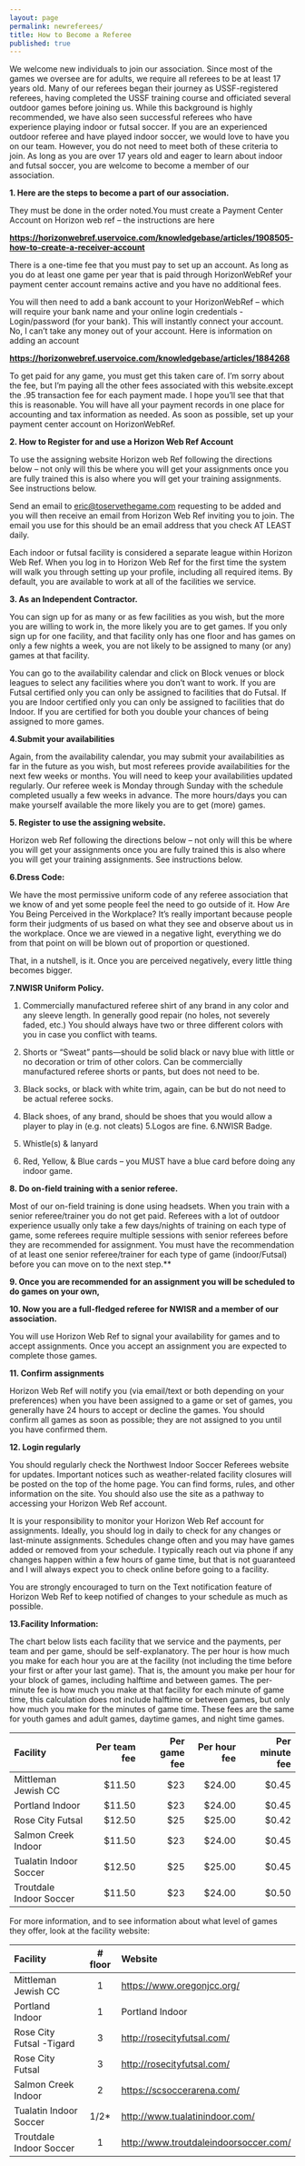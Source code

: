 ```yaml
---
layout: page
permalink: newreferees/
title: How to Become a Referee
published: true
---
```


We welcome new individuals to join our association. Since most of the games we oversee are for adults, we require all referees to be at least 17 years old. Many of our referees began their journey as USSF-registered referees, having completed the USSF training course and officiated several outdoor games before joining us. While this background is highly recommended, we have also seen successful referees who have experience playing indoor or futsal soccer. If you are an experienced outdoor referee and have played indoor soccer, we would love to have you on our team. However, you do not need to meet both of these criteria to join. As long as you are over 17 years old and eager to learn about indoor and futsal soccer, you are welcome to become a member of our association.


**1. Here are the steps to become a part of our association.** 

They must be done in the order noted.You must create a Payment Center Account on Horizon web ref – the instructions are here 

**https://horizonwebref.uservoice.com/knowledgebase/articles/1908505-how-to-create-a-receiver-account**

There is a one-time fee that you must pay to set up an account. As long as you do at least one game per year that is paid through HorizonWebRef your payment center account remains active and you have no additional fees.

You will then need to add a bank account to your HorizonWebRef – which will require your bank name and your online login credentials - Login/password (for your bank). This will instantly connect your account. No, I can’t take any money out of your account. Here is information on adding an account

**https://horizonwebref.uservoice.com/knowledgebase/articles/1884268**

To get paid for any game, you must get this taken care of. I’m sorry about the fee, but I’m paying all the other fees associated with this website.except the .95 transaction fee for each payment made. I hope you’ll see that that this is reasonable.
You will have all your payment records in one place for accounting and tax information as needed. As soon as possible, set up your payment center account on HorizonWebRef. 

**2. How to Register for and use a Horizon Web Ref Account**

To use the assigning website Horizon web Ref following the directions below – not only will this be where you will get your assignments once you are fully trained this is also where you will get your training assignments. See instructions below.

Send an email to eric@toservethegame.com requesting to be added and you will then receive an email from Horizon Web Ref inviting you to join.  The email you use for this should be an email address that you check AT LEAST daily. 

Each indoor or futsal facility is considered a separate league within Horizon Web Ref. When you log in to Horizon Web Ref for the first time the system will walk you through setting up your profile, including all required items. By default, you are available to work at all of the facilities we service.

**3.  As an Independent Contractor.**

You can sign up for as many or as few facilities as you wish, but the more you are willing to work in, the more likely you are to get games. If you only sign up for one facility, and that facility only has one floor and has games on only a few nights a week, you are not likely to be assigned to many (or any) games at that facility.

You can go to the availability calendar and click on Block venues or block leagues to select any facilities where you don’t want to work.  If you are Futsal certified only you can only be assigned to facilities that do Futsal. If you are Indoor certified only you can only be assigned to facilities that do Indoor. If you are certified for both you double your chances of being assigned to more games. 

**4.Submit your availabilities**

Again, from the availability calendar, you may submit your availabilities as far in the future as you wish, but most referees provide availabilities for the next few weeks or months. You will need to keep your availabilities updated regularly. Our referee week is Monday through Sunday with the schedule completed usually a few weeks in advance. The more hours/days you can make yourself available the more likely you are to get (more) games.

**5. Register to use the assigning website.**	

Horizon web Ref following the directions below – not only will this be where you will get your assignments once you are fully trained this is also where you will get your training assignments. See instructions below.

**6.Dress Code:**

We have the most permissive uniform code of any referee association that we know of and yet some people feel the need to go outside of it. How Are You Being Perceived in the Workplace? It’s really important because people form their judgments of us based on what they see and observe about us in the workplace.  Once we are viewed in a negative light, everything we do from that point on will be blown out of proportion or questioned.

That, in a nutshell, is it. Once you are perceived negatively, every little thing becomes bigger.

**7.NWISR Uniform Policy.**

1. Commercially manufactured referee shirt of any brand in any color and any sleeve length. In generally good repair (no holes, not severely faded, etc.) You should always have two or three different colors with you in case you conflict with teams.

2. Shorts or “Sweat” pants—should be solid black or navy blue with little or no decoration or trim of other colors. Can be commercially manufactured referee shorts or pants, but does not need to be.

3. Black socks, or black with white trim, again, can be but do not need to be actual referee socks.

4. Black shoes, of any brand, should be shoes that you would allow a player to play in (e.g. not cleats) 5.Logos are fine.
6.NWISR Badge.
7. Whistle(s) & lanyard
8. Red, Yellow, & Blue cards – you MUST have a blue card before doing any indoor game.

**8. Do on-field training with a senior referee.** 

Most of our on-field training is done using headsets.  When you train with a senior referee/trainer you do not get paid. Referees with a lot of outdoor experience usually only take a few days/nights of training on each type of game, some referees require multiple sessions with senior referees before they are recommended for assignment. You must have the recommendation of at least one senior referee/trainer for each type of game (indoor/Futsal) before you can move on to the next step.**

**9. Once you are recommended for an assignment you will be scheduled to do games on your own,** 

**10. Now you are a full-fledged referee for NWISR and a member of our association.** 

You will use Horizon Web Ref to signal your availability for games and to accept assignments. Once you accept an assignment you are expected to complete those games.

**11. Confirm assignments**

Horizon Web Ref will notify you (via email/text or both depending on your preferences) when you have been assigned to a game or set of games, you generally have 24 hours to accept or decline the games. You should confirm all games as soon as possible; they are not assigned to you until you have confirmed them. 

**12. Login regularly**

You should regularly check the Northwest Indoor Soccer Referees website for updates. Important notices such as weather-related facility closures will be posted on the top of the home page. You can find forms, rules, and other information on the site. You should also use the site as a pathway to accessing your Horizon Web Ref account.

It is your responsibility to monitor your Horizon Web Ref account for assignments. Ideally, you should log in daily to check for any changes or last-minute assignments. Schedules change often and you may have games added or removed from your schedule. I typically reach out via phone if any changes happen within a few hours of game time, but that is not guaranteed and I will always expect you to check online before going to a facility.

You are strongly encouraged to turn on the Text notification feature of Horizon Web Ref to keep notified of changes to your schedule as much as possible.

**13.Facility Information:**

The chart below lists each facility that we service and the payments, per team and per game, should be self-explanatory. The per hour is how much you make for each hour you are at the facility (not including the time before your first or after your last game). That is, the amount you make per hour for your block of games, including halftime and between games. The per-minute fee is how much you make at that facility for each minute of game time, this calculation does not include halftime or between games, but only how much you make for the minutes of game time. These fees are the same for youth games and adult games, daytime games, and night time games.

|Facility|Per team fee|Per game fee|Per hour fee|Per minute fee|
|:-------|-----------:|-----------:|-----------:|-------------:|
|Mittleman Jewish CC|$11.50|$23|$24.00|$0.45|
|Portland Indoor|$11.50|$23|$24.00|$0.45|
|Rose City Futsal|$12.50|$25|$25.00|$0.42|
|Salmon Creek Indoor|$11.50|$23|$24.00|$0.45|
|Tualatin Indoor Soccer|$12.50|$25|$25.00|$0.45|
|Troutdale Indoor Soccer|$11.50|$23|$24.00|$0.50|


For more information, and to see information about what level of games they offer, look at the facility website:

|Facility|# floor|Website|
|:-------|:-----:|:------|
|Mittleman Jewish CC|1|https://www.oregonjcc.org/|
|Portland Indoor|1|Portland Indoor|
|Rose City Futsal -Tigard|3|http://rosecityfutsal.com/|
|Rose City Futsal|3|http://rosecityfutsal.com/|
|Salmon Creek Indoor|2|https://scsoccerarena.com/|
|Tualatin Indoor Soccer|1/2*|http://www.tualatinindoor.com/|
|Troutdale Indoor Soccer|1|http://www.troutdaleindoorsoccer.com/|

